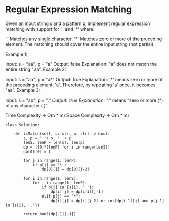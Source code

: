 # Regular Expression Matching

Given an input string s and a pattern p, implement regular expression matching with support for '.' and '*' where:

'.' Matches any single character.​​​​
'*' Matches zero or more of the preceding element.
The matching should cover the entire input string (not partial).

Example 1:

Input: s = "aa", p = "a"
Output: false
Explanation: "a" does not match the entire string "aa".
Example 2:

Input: s = "aa", p = "a*"
Output: true
Explanation: '*' means zero or more of the preceding element, 'a'. Therefore, by repeating 'a' once, it becomes "aa".
Example 3:

Input: s = "ab", p = ".*"
Output: true
Explanation: ".*" means "zero or more (*) of any character (.)".


Time Complexity -> O(n * m)
Space Complexity -> O(n * m)

```
class Solution:
    
    def isMatch(self, s: str, p: str) -> bool:
        s, p = ' '+ s, ' '+ p
        lenS, lenP = len(s), len(p)
        dp = [[0]*(lenP) for i in range(lenS)]
        dp[0][0] = 1

        for j in range(1, lenP):
            if p[j] == '*':
                dp[0][j] = dp[0][j-2]

        for i in range(1, lenS):
            for j in range(1, lenP):
                if p[j] in {s[i], '.'}:
                    dp[i][j] = dp[i-1][j-1]
                elif p[j] == "*":
                    dp[i][j] = dp[i][j-2] or int(dp[i-1][j] and p[j-1] in {s[i], '.'})

        return bool(dp[-1][-1])
        
```